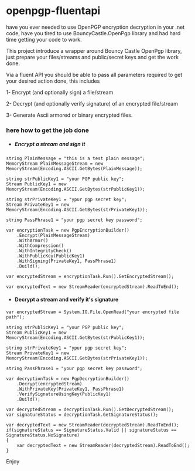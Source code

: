 # openpgp-fluentapi
have you ever needed to use OpenPGP encryption decryption in your .net code, have you tired to use BouncyCastle.OpenPgp library and had hard time getting your code to work.

This project introduce a wrapper around Bouncy Castle OpenPgp library, just prepare your files/streams and public/secret keys and get the work done.

Via a fluent API you should be able to pass all parameters required to get your desired action done, this includes

1- Encrypt (and optionally sign) a file/stream

2- Decrypt (and optionally verify signature) of an encrypted file/stream

3- Generate Ascii armored or binary encrypted files.

### here how to get the job done

- ##### Encrypt a stream and sign it 
```
string PlainMessage = "this is a test plain message";
MemoryStream PlainMessageStream = new MemoryStream(Encoding.ASCII.GetBytes(PlainMessage));

string strPublicKey1 = "your PGP public key";
Stream PublicKey1 = new MemoryStream(Encoding.ASCII.GetBytes(strPublicKey1));

string strPrivateKey1 = "ypur pgp secret key";
Stream PrivateKey1 = new MemoryStream(Encoding.ASCII.GetBytes(strPrivateKey1));

string PassPhrase1 = "your pgp secret key password";
		
var encryptionTask = new PgpEncryptionBuilder()
	.Encrypt(PlainMessageStream)
	.WithArmor()
	.WithCompression()
	.WithIntegrityCheck()
	.WithPublicKey(PublicKey1)
	.WithSigning(PrivateKey1, PassPhrase1)
	.Build();

var encryptedStream = encryptionTask.Run().GetEncryptedStream();

var encryptedText = new StreamReader(encryptedStream).ReadToEnd();
```

- #### Decrypt a stream and verify it's signature
```
var encryptedStream = System.IO.File.OpenRead("your encrypted file path");

string strPublicKey1 = "your PGP public key";
Stream PublicKey1 = new MemoryStream(Encoding.ASCII.GetBytes(strPublicKey1));

string strPrivateKey1 = "ypur pgp secret key";
Stream PrivateKey1 = new MemoryStream(Encoding.ASCII.GetBytes(strPrivateKey1));

string PassPhrase1 = "your pgp secret key password";

var decryptionTask = new PgpDecryptionBuilder()
	.Decrypt(encryptedStream)
	.WithPrivateKey(PrivateKey1, PassPhrase1)
	.VerifySignatureUsingKey(PublicKey1)
	.Build();

var decryptedStream = decryptionTask.Run().GetDecryptedStream();
var signatureStatus = decryptionTask.GetSignatureStatus();

var decryptedText = new StreamReader(decryptedStream).ReadToEnd();
if(signatureStatus == SignatureStatus.Valid || signatureStatus == SignatureStatus.NoSignature)
{
	var decryptedText = new StreamReader(decryptedStream).ReadToEnd();
}
```

Enjoy
